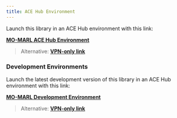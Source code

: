 ```yaml
---
title: ACE Hub Environment
---
```


Launch this library in an ACE Hub environment with this link:

**[MO-MARL ACE Hub Environment][ace-hub-url]**

> Alternative: **[VPN-only link][ace-hub-url-vpn]**

### Development Environments

Launch the latest development version of this library in an ACE Hub environment with this link:

**[MO-MARL Development Environment][ace-hub-url-dev]**

> Alternative: **[VPN-only link][ace-hub-url-vpn-dev]**

[ace-hub-url]: <https://hub.ace.act3.ai/environments/0?replicas=1&image=reg.git.act3-ace.com/stalwart/ascension/mo-marl:latest&hubName=mo-marl&proxyType=normal&resources\[cpu\]=1&resources\[memory\]=1Gi&shm=64Mi>
[ace-hub-url-vpn]: <https://hub.lion.act3-ace.ai/environments/0?replicas=1&image=reg.git.act3-ace.com/stalwart/ascension/mo-marl/cicd:latest&hubName=mo-marl&proxyType=normal&resources\[cpu\]=1&resources\[memory\]=1Gi&shm=64Mi>
[ace-hub-url-dev]: <https://hub.ace.act3.ai/environments/0?replicas=1&image=reg.git.act3-ace.com/stalwart/ascension/mo-marl:latest&hubName=mo-marl&proxyType=normal&resources\[cpu\]=1&resources\[memory\]=1Gi&shm=64Mi>
[ace-hub-url-vpn-dev]: <https://hub.lion.act3-ace.ai/environments/0?replicas=1&image=reg.git.act3-ace.com/stalwart/ascension/mo-marl/cicd:latest&hubName=mo-marl&proxyType=normal&resources\[cpu\]=1&resources\[memory\]=1Gi&shm=64Mi>
